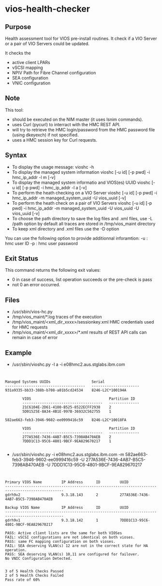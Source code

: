 # vios-health-checker

## Purpose

Health assessment tool for VIOS pre-install routines.
It check if a VIO Server or a pair of VIO Servers could be updated.

It checks the
- active client LPARs
- vSCSI mapping
- NPIV Path for Fibre Channel configuration
- SEA configuration
- VNIC configuration

## Note

This tool:
- should be executed on the NIM master (it uses lsnim commands).
- uses Curl (pycurl) to interract with the HMC REST API.
- will try to retrieve the HMC login/password from the HMC password file (using dkeyexch) if not specified. 
- uses a HMC session key for Curl requests.

## Syntax

- To display the usage message:
    vioshc -h
- To display the managed system information
    vioshc [-u id] [-p pwd] -i hmc_ip_addr -l m [-v] 
- To display the managed system informatio and VIOS(es) UUID
    vioshc [-u id] [-p pwd] -i hmc_ip_addr -l a [-v] 
- To perform the heath checking on a VIO Server
    vioshc [-u id] [-p pwd] -i hmc_ip_addr -m managed_system_uuid -U vios_uuid [-v]
- To perform the heath check on a pair of VIO Servers
    vioshc [-u id] [-p pwd] -i hmc_ip_addr -m managed_system_uuid -U vios_uuid -U vios_uuid [-v]
- To choose the path directory to save the log files and .xml files, use -L /path option
    by default all traces are stored in /tmp/vios_maint directory
- To keep xml directory and .xml files use the -D option

You can use the following option to provide additionnal inforamtion:
 -u : hmc user ID
 -p : hmc user password

## Exit Status

This command returns the following exit values:
- 0        in case of success, list operation succeeds or the pre-check is pass 
- not 0    an error occurred.

## Files

- /usr/sbin/vios-hc.py
- /tmp/vios_maint/*.log             traces of the execution
- /tmp/vios_maint/<xml_dir_xxxx>/sessionkey.xml    HMC credentials used for HMC requests 
- /tmp/vios_maint/<xml_dir_xxxx>/*.xml  results of REST API calls can remain in case of error

## Example

- /usr/sbin/vioshc.py -l a -i e08hmc2.aus.stglabs.ibm.com                                                                              

<pre><code>

Managed Systems UUIDs                   Serial
-------------------------------------   ----------------------
931a9335-bb33-388b-b708-a01b5cd24534    8246-L2C*100194A

        VIOS                                    Partition ID
        -------------------------------------   --------------
        21C6104E-2D61-4180-B525-8522ECFF2938    2
        5D01525E-8A34-4B1E-997B-36932C562755    1

582ae663-feb3-3946-9602-ee0999416c59    8246-L2C*10018FA

        VIOS                                    Partition ID
        -------------------------------------   --------------
        277A536E-7436-4AB7-B5C5-7398AB470AEB    2
        7DDD1C13-95C6-4801-9BCF-9EA829670217    1

</code></pre>

- /usr/sbin/vioshc.py -i e08hmc2.aus.stglabs.ibm.com -m 582ae663-feb3-3946-9602-ee0999416c59 -U 277A536E-7436-4AB7-B5C5-7398AB470AEB -U 7DDD1C13-95C6-4801-9BCF-9EA829670217

<pre><code>

Primary VIOS Name         IP Address      ID         UUID                
-------------------------------------------------------------------------------------------------
gdrh9v2                   9.3.18.143      2          277A536E-7436-4AB7-B5C5-7398AB470AEB     

Backup VIOS Name          IP Address      ID         UUID                
-------------------------------------------------------------------------------------------------
gdrh9v1                   9.3.18.142      1          7DDD1C13-95C6-4801-9BCF-9EA829670217     

PASS: Active client lists are the same for both VIOSes
FAIL: vSCSI configurations are not identical on both vioses.
PASS: same FC mapping configuration on both vioses.
FAIL: SEA deserving VLAN(s) 12 are not in the correct state for HA operation.
PASS: SEA deserving VLAN(s) 10,11 are configured for failover.
No VNIC Configuration Detected.


3 of 5 Health Checks Passed
2 of 5 Health Checks Failed
Pass rate of 60%

</code></pre>



